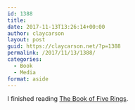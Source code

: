 ```yaml
---
id: 1388
title: 
date: 2017-11-13T13:26:14+00:00
author: claycarson
layout: post
guid: https://claycarson.net/?p=1388
permalink: /2017/11/13/1388/
categories:
  - Book
  - Media
format: aside
---
```

I finished reading [The Book of Five Rings](https://www.amazon.com/Book-Five-Rings-linked-TOC-ebook/dp/B0035FZM28).<!--more-->